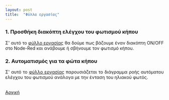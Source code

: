 ```yaml
---
layout: post
title:  "Φύλλα εργασίας"
---
```

<div style="text-align: justify;">
 <H3>1. Προσθήκη διακόπτη ελέγχου του φωτισμού κήπου</H3>
 <p>Σ' αυτό το <a href="https://github.com/stav98/UrsaRobotics_SmartHome/blob/master/documentation/%CE%A6%CF%8D%CE%BB%CE%BB%CE%BF_%CE%95%CF%81%CE%B3%CE%B1%CF%83%CE%AF%CE%B1%CF%82-1.pdf" target="_blank">φύλλο εργασίας</a> θα δούμε πως βάζουμε έναν διακόπτη ON/OFF στο Node-Red και ανάβουμε ή σβήνουμε τον φωτισμό κήπου.</p>
 <H3>2. Αυτοματισμός για τα φώτα κήπου</H3>
 <p>Σ' αυτό το <a href="https://github.com/stav98/UrsaRobotics_SmartHome/blob/master/documentation/%CE%A6%CF%8D%CE%BB%CE%BB%CE%BF_%CE%95%CF%81%CE%B3%CE%B1%CF%83%CE%AF%CE%B1%CF%82-2.pdf" target="_blank">φύλλο εργασίας</a> παρουσιάζεται το διάγραμμα ροής αυτόματου ελέγχου του φωτισμού ανάλογα με την ένταση του ηλιακού φωτός.</p>
 <br>
 <a href="{{ "./index.html" | relative_url }}">Αρχική</a>
</div>

